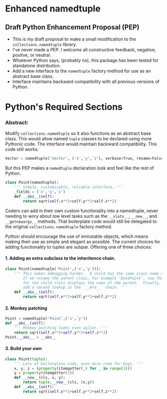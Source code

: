 # Enhanced namedtuple
## Draft Python Enhancement Proposal (PEP)

- This is my draft proposal to make a small modification to the `collections.namedtuple` library.
- I've never made a PEP.  I welcome all constructive feedback, negative, positve, or neutral.
- Whatever Python says, (probably no), this package has been tested for standalone distribution.
- Add a new interface to the `namedtuple` factory method for use as an abstract base class.
- Interface maintains backward compatibility with all previous versions of Python.

# Python's Required Sections

### Abstract:

Modify `collections.namedtuple` so it also functions as an abstract base class.  This would allow named `tuple` classes to be declared using more Pythonic code.  The interface would maintain backward compatibility.  This code still works:

```python
Vector = namedtuple('Vector', ('x','y','z'), verbose=True, rename=False)
```

But this PEP makes a `namedtuple` declaration look and feel like the rest of Python.
```python
class Point(namedtuple):
    ''' Simple, customizable, reliable interface. '''
    _fields = ('x','y','z')
    def __abs__(self):
        return sqrt(self.x**2+self.y**2+self.z**2)
```

Coders can add in their own custom functionality into a namedtuple, never needing to wory about low level tasks such as the `__slots__`, `__new__`, and `__getnewargs__` methods.  That boilerplate code would still be delegated to the original `collections.namedtuple` factory method.

Python should encourage the use of immutable objects, which means making their use as simple and elegant as possible.  The current choices for adding functionality to tuples are subpar.  Offering one of three choices:

#### 1\. Adding an extra subclass to the inheritence chain.
```python
class Point(namedtuple('Point',('x','y'))):
    ''' This makes debugging harder.  A child has the same class name as its parent.
        If we rename the parent class, for example 'BasePoint', now the __repr__ function
        for the child class displays the name of the parent.  Finally, there's no need to
        add a second lookup in the `__mro__` chain. '''
    def __abs__(self):
        return sqrt(self.x**2+self.y**2+self.z**2)
```

#### 2\. Monkey patching
```python
Point = namedtuple('Point',('x','y'))
def __abs__(self):
    ''' Monkey patching looks even uglier. '''
    return sqrt(self.x**2+self.y**2+self.z**2)
Point.__abs__ = __abs__
```

#### 3\. Build your own
```python
class Point(tuple):
    ''' Lots of boilerplate code, even more room for bugs. '''
    x, y, z = (property(itemgetter(_) for _ in range(3)))
    y = property(itemgetter(1))
    def __new__(cls, x, y):
        return tuple.__new__(cls, (x,y))
    def __abs__(self):
        return sqrt(self.x**2+self.y**2+self.z**2)
```

